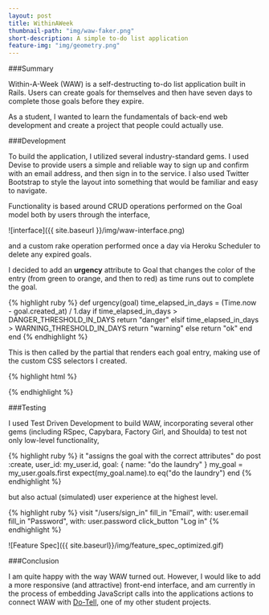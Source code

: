 ```yaml
---
layout: post
title: WithinAWeek
thumbnail-path: "img/waw-faker.png"
short-description: A simple to-do list application
feature-img: "img/geometry.png"
---
```


###Summary

Within-A-Week (WAW) is a self-destructing to-do list application built in Rails. Users can create goals for themselves and then have seven days to complete those goals before they expire.

As a student, I wanted to learn the fundamentals of back-end web development and create a project that people could actually use.

###Development

To build the application, I utilized several industry-standard gems. I used Devise to provide users a simple and reliable way to sign up and confirm with an email address, and then sign in to the service. I also used Twitter Bootstrap to style the layout into something that would be familiar and easy to navigate.

Functionality is based around CRUD operations performed on the Goal model both by users through the interface,

![interface]({{ site.baseurl }}/img/waw-interface.png)

and a custom rake operation performed once a day via Heroku Scheduler to delete any expired goals.

I decided to add an <strong>urgency</strong> attribute to Goal that changes the color of the entry (from green to orange, and then to red) as time runs out to complete the goal.

{% highlight ruby %}
  def urgency(goal)
    time_elapsed_in_days = (Time.now - goal.created_at) / 1.day
    if time_elapsed_in_days > DANGER_THRESHOLD_IN_DAYS
      return "danger"
    elsif time_elapsed_in_days > WARNING_THRESHOLD_IN_DAYS
      return "warning"
    else
      return "ok"
    end
  end
{% endhighlight %}

This is then called by the partial that renders each goal entry, making use of the custom CSS selectors I created.

{% highlight html %}
  <div class="goal goal-<%= urgency(goal) %>">
{% endhighlight %}

###Testing

I used Test Driven Development to build WAW, incorporating several other gems (including RSpec, Capybara, Factory Girl, and Shoulda) to test not only low-level functionality,

{% highlight ruby %}
  it "assigns the goal with the correct attributes" do
    post :create, user_id: my_user.id, goal: { name: "do the laundry" }
    my_goal = my_user.goals.first
    expect(my_goal.name).to eq("do the laundry")
  end
{% endhighlight %}

but also actual (simulated) user experience at the highest level.

{% highlight ruby %}
  visit "/users/sign_in"
  fill_in "Email", with: user.email
  fill_in "Password", with: user.password
  click_button "Log in"
{% endhighlight %}

![Feature Spec]({{ site.baseurl}}/img/feature_spec_optimized.gif)

###Conclusion

I am quite happy with the way WAW turned out. However, I would like to add a more responsive (and attractive) front-end interface, and am currently in the process of embedding JavaScript calls into the applications actions to connect WAW with [Do-Tell](do-tell.html), one of my other student projects.
